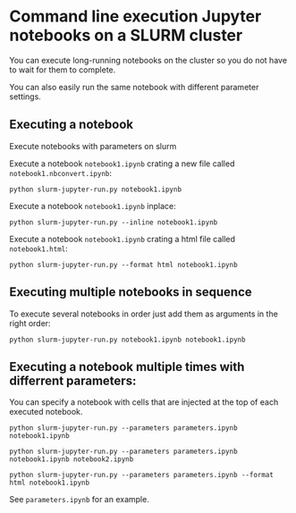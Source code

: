 # Command line execution Jupyter notebooks on a SLURM cluster

You can execute long-running notebooks on the cluster so you do not have to wait for them to complete.

You can also easily run the same notebook with different parameter settings.

## Executing a notebook

Execute notebooks with parameters on slurm

Execute a notebook `notebook1.ipynb` crating a new file called `notebook1.nbconvert.ipynb`:

    python slurm-jupyter-run.py notebook1.ipynb

Execute a notebook `notebook1.ipynb` inplace:

    python slurm-jupyter-run.py --inline notebook1.ipynb

Execute a notebook `notebook1.ipynb` crating a html file called `notebook1.html`:

    python slurm-jupyter-run.py --format html notebook1.ipynb

## Executing multiple notebooks in sequence

To execute several notebooks in order just add them as arguments in the right order:

    python slurm-jupyter-run.py notebook1.ipynb notebook1.ipynb

## Executing a notebook multiple times with differrent parameters:

You can specify a notebook with cells that are injected at the top of each executed notebook. 

    python slurm-jupyter-run.py --parameters parameters.ipynb notebook1.ipynb
    
    python slurm-jupyter-run.py --parameters parameters.ipynb notebook1.ipynb notebook2.ipynb 

    python slurm-jupyter-run.py --parameters parameters.ipynb --format html notebook1.ipynb

See `parameters.ipynb` for an example.
